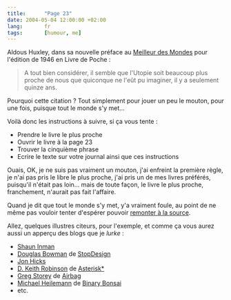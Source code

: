 ```yaml
---
title:      "Page 23"
date: 2004-05-04 12:00:00 +02:00
lang:       fr
tags:       [humour, me]
---
```




Aldous Huxley, dans sa nouvelle préface au [Meilleur des Mondes](http://www.amazon.com/exec/obidos/ASIN/2266128566) pour l'édition de 1946 en Livre de Poche :

> A tout bien considérer, il semble que l'Utopie soit beaucoup plus proche de nous que quiconque ne l'eût pu imaginer, il y a seulement quinze ans.

Pourquoi cette citation ? Tout simplement pour jouer un peu le mouton, pour une fois, puisque tout le monde s'y met…

Voilà donc les instructions à suivre, si ça vous tente :

- Prendre le livre le plus proche
- Ouvrir le livre à la page 23
- Trouver la cinquième phrase
- Ecrire le texte sur votre journal ainsi que ces instructions

Ouais, OK, je ne suis pas vraiment un mouton, j'ai enfreint la première règle, je n'ai pas pris le libre le plus proche, j'ai pris un de mes livres préférés, puisqu'il n'était pas loin… mais de toute façon, le livre le plus proche, franchement, n'aurait pas fait l'affaire.

Quand je dit que tout le monde s'y met, y'a vraiment foule, au point de ne même pas vouloir tenter d'espérer pouvoir [remonter à la source](http://hownow.brownpau.com/misc/?file=page23).

Allez, quelques illustres citeurs, pour l'exemple, et comme ça vous aurez aussi un apperçu des blogs que je *lurke* :

- [Shaun Inman](http://www.shauninman.com/mentary/past/page_23.php)
- [Douglas Bowman](http://www.stopdesign.com/log/2004/04/15/page23.html) de [StopDesign](http://www.stopdesign.com/)
- [Jon Hicks](http://www.hicksdesign.co.uk/journal/2004/04/page_23/index.php)
- [D. Keith Robinson](http://www.7nights.com/asterisk/archives/page_23.php) de [Asterisk*](http://www.7nights.com/asterisk/)
- [Greg Storey](http://www.airbag.ca/archives/002900.php) de [Airbag](http://www.airbag.ca/)
- [Michael Heilemann](http://binarybonsai.com/index.php?p=847) de [Binary Bonsai](http://binarybonsai.com/)
- etc.
